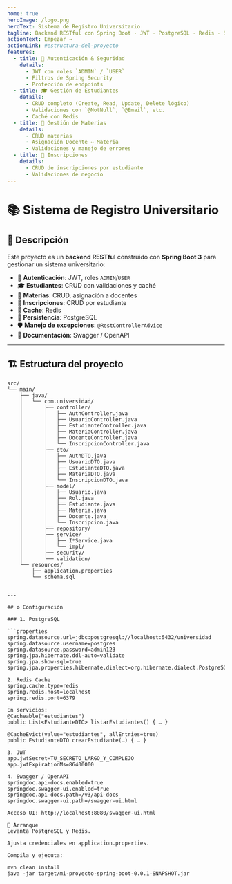 ```yaml
---
home: true
heroImage: /logo.png
heroText: Sistema de Registro Universitario
tagline: Backend RESTful con Spring Boot · JWT · PostgreSQL · Redis · Swagger
actionText: Empezar →
actionLink: #estructura-del-proyecto
features:
  - title: 🔐 Autenticación & Seguridad
    details:
      - JWT con roles `ADMIN` / `USER`
      - Filtros de Spring Security
      - Protección de endpoints
  - title: 🎓 Gestión de Estudiantes
    details:
      - CRUD completo (Create, Read, Update, Delete lógico)
      - Validaciones con `@NotNull`, `@Email`, etc.
      - Caché con Redis
  - title: 📘 Gestión de Materias
    details:
      - CRUD materias
      - Asignación Docente ↔ Materia
      - Validaciones y manejo de errores
  - title: 📝 Inscripciones
    details:
      - CRUD de inscripciones por estudiante
      - Validaciones de negocio
---
```


# 📚 Sistema de Registro Universitario

## 📖 Descripción

Este proyecto es un **backend RESTful** construido con **Spring Boot 3** para gestionar un sistema universitario:

- 🔐 **Autenticación**: JWT, roles `ADMIN`/`USER`  
- 🎓 **Estudiantes**: CRUD con validaciones y caché  
- 📘 **Materias**: CRUD, asignación a docentes  
- 📝 **Inscripciones**: CRUD por estudiante  
- 🔄 **Cache**: Redis  
- 🐘 **Persistencia**: PostgreSQL  
- 🛡 **Manejo de excepciones**: `@RestControllerAdvice`  
- 📜 **Documentación**: Swagger / OpenAPI  

---

## 🏗 Estructura del proyecto

```text
src/
└── main/
    ├── java/
    │   └── com.universidad/
    │       ├── controller/
    │       │   ├── AuthController.java
    │       │   ├── UsuarioController.java
    │       │   ├── EstudianteController.java
    │       │   ├── MateriaController.java
    │       │   ├── DocenteController.java
    │       │   └── InscripcionController.java
    │       ├── dto/
    │       │   ├── AuthDTO.java
    │       │   ├── UsuarioDTO.java
    │       │   ├── EstudianteDTO.java
    │       │   ├── MateriaDTO.java
    │       │   └── InscripcionDTO.java
    │       ├── model/
    │       │   ├── Usuario.java
    │       │   ├── Rol.java
    │       │   ├── Estudiante.java
    │       │   ├── Materia.java
    │       │   ├── Docente.java
    │       │   └── Inscripcion.java
    │       ├── repository/
    │       ├── service/
    │       │   ├── I*Service.java
    │       │   └── impl/
    │       ├── security/
    │       └── validation/
    └── resources/
        ├── application.properties
        └── schema.sql


---

## ⚙️ Configuración

### 1. PostgreSQL

```properties
spring.datasource.url=jdbc:postgresql://localhost:5432/universidad
spring.datasource.username=postgres
spring.datasource.password=admin123
spring.jpa.hibernate.ddl-auto=validate
spring.jpa.show-sql=true
spring.jpa.properties.hibernate.dialect=org.hibernate.dialect.PostgreSQLDialect

2. Redis Cache
spring.cache.type=redis
spring.redis.host=localhost
spring.redis.port=6379

En servicios:
@Cacheable("estudiantes")
public List<EstudianteDTO> listarEstudiantes() { … }

@CacheEvict(value="estudiantes", allEntries=true)
public EstudianteDTO crearEstudiante(…) { … }

3. JWT
app.jwtSecret=TU_SECRETO_LARGO_Y_COMPLEJO
app.jwtExpirationMs=86400000

4. Swagger / OpenAPI
springdoc.api-docs.enabled=true
springdoc.swagger-ui.enabled=true
springdoc.api-docs.path=/v3/api-docs
springdoc.swagger-ui.path=/swagger-ui.html

Acceso UI: http://localhost:8080/swagger-ui.html

🚀 Arranque
Levanta PostgreSQL y Redis.

Ajusta credenciales en application.properties.

Compila y ejecuta:

mvn clean install
java -jar target/mi-proyecto-spring-boot-0.0.1-SNAPSHOT.jar

